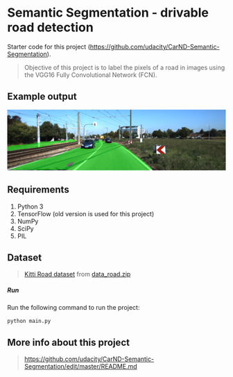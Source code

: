 # Semantic Segmentation - drivable road detection

  Starter code for this project (https://github.com/udacity/CarND-Semantic-Segmentation). 

> Objective of this project is to label the pixels of a road in images using the VGG16 Fully Convolutional Network (FCN). 
## Example output
![example1](run/1565103035.0983448/um_000003.png)

## Requirements
1. Python 3
2. TensorFlow (old version is used for this project)
3. NumPy
4. SciPy
5. PIL

## Dataset
> [Kitti Road dataset](http://www.cvlibs.net/datasets/kitti/eval_road.php) from [data_road.zip](http://www.cvlibs.net/download.php?file=data_road.zip)

##### Run
Run the following command to run the project:
```
python main.py
```

## More info about this project

> https://github.com/udacity/CarND-Semantic-Segmentation/edit/master/README.md

